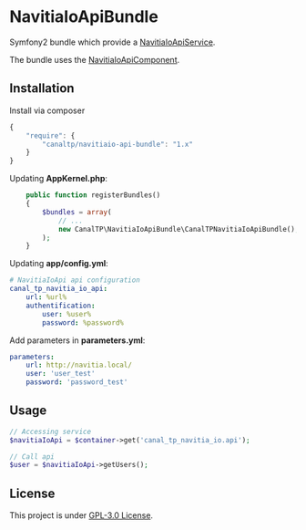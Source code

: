# NavitiaIoApiBundle

Symfony2 bundle which provide a [NavitiaIoApiService](https://github.com/CanalTP/NavitiaIoApiComponent/blob/master/src/NavitiaIoApiService.php).

The bundle uses the [NavitiaIoApiComponent](https://github.com/CanalTP/NavitiaIoApiComponent).


## Installation

Install via composer

``` js
{
    "require": {
        "canaltp/navitiaio-api-bundle": "1.x"
    }
}
```

Updating **AppKernel.php**:

``` php
    public function registerBundles()
    {
        $bundles = array(
            // ...
            new CanalTP\NavitiaIoApiBundle\CanalTPNavitiaIoApiBundle(),
        );
    }
```

Updating **app/config.yml**:

``` yml
# NavitiaIoApi api configuration
canal_tp_navitia_io_api:
    url: %url%
    authentification:
        user: %user%
        password: %password%
```

Add parameters in **parameters.yml**:

``` yml
parameters:
    url: http://navitia.local/
    user: 'user_test'
    password: 'password_test'
```


## Usage

``` php
// Accessing service
$navitiaIoApi = $container->get('canal_tp_navitia_io.api');

// Call api
$user = $navitiaIoApi->getUsers();
```


## License

This project is under [GPL-3.0 License](LICENSE).
